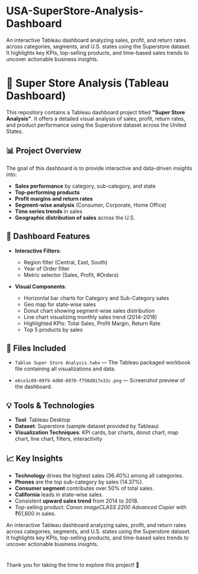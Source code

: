 # USA-SuperStore-Analysis-Dashboard
An interactive Tableau dashboard analyzing sales, profit, and return rates across categories, segments, and U.S. states using the Superstore dataset. It highlights key KPIs, top-selling products, and time-based sales trends to uncover actionable business insights.



# 🛒 Super Store Analysis (Tableau Dashboard)

This repository contains a Tableau dashboard project titled **"Super Store Analysis"**. It offers a detailed visual analysis of sales, profit, return rates, and product performance using the Superstore dataset across the United States.

## 📊 Project Overview

The goal of this dashboard is to provide interactive and data-driven insights into:

- **Sales performance** by category, sub-category, and state
- **Top-performing products**
- **Profit margins and return rates**
- **Segment-wise analysis** (Consumer, Corporate, Home Office)
- **Time series trends** in sales
- **Geographic distribution of sales** across the U.S.

## 🧩 Dashboard Features

- **Interactive Filters**:
  - Region filter (Central, East, South)
  - Year of Order filter
  - Metric selector (Sales, Profit, #Orders)

- **Visual Components**:
  - Horizontal bar charts for Category and Sub-Category sales
  - Geo map for state-wise sales
  - Donut chart showing segment-wise sales distribution
  - Line chart visualizing monthly sales trend (2014–2018)
  - Highlighted KPIs: Total Sales, Profit Margin, Return Rate
  - Top 5 products by sales

## 📁 Files Included

- `Tablue Super Store Analysis.twbx` — The Tableau packaged workbook file containing all visualizations and data.

- `e6ce1c09-0979-4d08-8970-f750d817e32c.png` — Screenshot preview of the dashboard.

## 💡 Tools & Technologies

- **Tool**: Tableau Desktop
- **Dataset**: Superstore (sample dataset provided by Tableau)
- **Visualization Techniques**: KPI cards, bar charts, donut chart, map chart, line chart, filters, interactivity

## 📈 Key Insights

- **Technology** drives the highest sales (36.40%) among all categories.
- **Phones** are the top sub-category by sales (14.37%).
- **Consumer segment** contributes over 50% of total sales.
- **California** leads in state-wise sales.
- Consistent **upward sales trend** from 2014 to 2018.
- Top-selling product: *Canon imageCLASS 2200 Advanced Copier* with ₹61,600 in sales.





An interactive Tableau dashboard analyzing sales, profit, and return rates across categories, segments, and U.S. states using the Superstore dataset. It highlights key KPIs, top-selling products, and time-based sales trends to uncover actionable business insights.
# 
Thank you for taking the time to explore this project! 🙏
